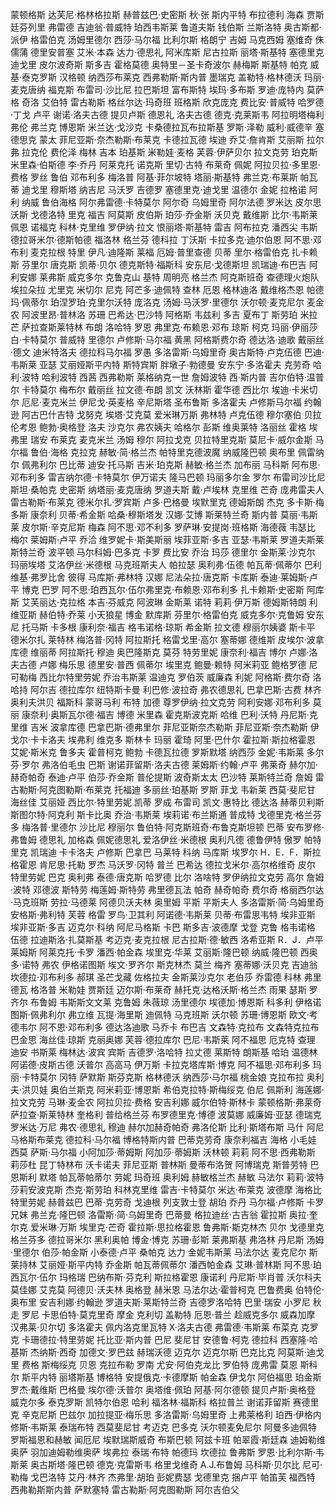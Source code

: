 蒙顿格斯
达芙尼·格林格拉斯
赫普兹巴·史密斯
秋·张
斯内平特
布拉德利
海森
贾斯廷芬列里
弗雷德
吉迪翁·普威特
珀西韦斯莱
鲁道夫斯
钱伯斯
兰斯洛特
奥古斯都·派伊
格雷伯克
汤姆里德尔
西莎·马尔福
比利尔斯
格朗宁
吉姆
马克西姆
塞维奇
侏儒蒲
德里安普塞
艾米·本森
达力·德思礼
阿米库斯
尼古拉斯
丽塔·斯基特
塞德里克迪戈里
皮尔波奇斯
斯多吉
霍格莫德
奥特里－圣卡奇波尔
赫梅斯
斯基特
帕克
威基·泰克罗斯
汉格顿
纳西莎布莱克
西弗勒斯·斯内普
墨瑞克
盖勒特·格林德沃
玛丽·麦克唐纳
福克斯
布雷司·沙比尼
拉巴斯坦
富布斯特
埃玛·多布斯
罗迪·庞特内
莫萨格
奇洛
艾伯特
雷古勒斯
格丝尔达·玛奇班
班格斯
欣克庞克
费比安·普威特
哈罗德·丁戈
卢平
谢诺·洛夫古德
提贝卢斯
德恩礼
洛夫古德
德克·克莱斯韦
阿拉明塔梅利弗伦
弗兰克
博恩斯
米兰达·戈沙克
卡桑德拉瓦布拉斯基
罗斯·泽勒
威利·威德辛
塞德思克
蒙太
菲尼亚斯·奈杰勒斯·布莱克
卡德拉瓦德
埃迪
乔艾·詹肯斯
艾丽斯
拉尔弗
拉克伦
费伦泽
梅林
吉本
珀基斯
米勒娃·麦格
芙蓉·伊萨贝尔
拉文克劳
珀克斯
米里森·伯斯德
李·乔丹
阿莱克托
诺克斯
里切·古特
布莱奇
佩妮
阿拉贝拉·多里恩·费格
罗丝
鲁伯
邓布利多
梅洛普
阿基·菲尔坡特
塔丽·斯基特
弗兰克·布莱斯
帕瓦蒂
迪戈里
穆斯塔
纳吉尼
马沃罗
吉德罗
塞德里克·迪戈里
温德尔
金妮
拉格诺
阿利
纳威
鲁伯海格
阿尔弗雷德·卡特莫尔
阿尔奇
乌姆里奇
阿尔法德
罗米达
皮尔思沃斯
戈德洛特
里克
福吉
阿莫斯
皮伯斯
珀莎·乔金斯
沃贝克
戴维斯
比尔·韦斯莱
佩恩
诺福克
科林·克里维
罗伊纳·拉文
恨丽塔·斯基特
雷吉
阿布拉克
潘西尖
韦斯
德拉哥米尔·德斯帕德
福洛林
格兰芬
德科拉
丁沃斯
卡拉多克·迪尔伯恩
阿不思·邓布利
麦克拉根
特里
伊凡·迪隆斯
莱福
厄姆·普里查德
贝蒂
里尔·格雷伯克
扎卡赖斯
芬里尔
唐克斯
凯蒂·贝尔
德克斯特·福斯科
安东尼·戈德斯坦
凯瑞迪·布巴吉
阿利安娜
莱弗斯
威克多尔
克鲁克山
基特
周明亮
格兰杰
阿克斯班奇
查德理火炮队
埃拉朵拉
尤里克
米切尔
尼克
阿芒多·迪佩特
查林
厄恩
格林迪洛
戴维格杰恩
帕德玛·佩蒂尔
珀涅罗珀·克里尔沃特
庞洛克
汤姆·马沃罗·里德尔
沃尔顿·麦克尼尔
麦金农
阿波里昂·普林洛
苏珊
巴希达·巴沙特
阿格斯
韦兹利
多吉
夏布丁
斯劳珀
米拉芒
萨拉查斯莱特林
布朗
洛哈特
罗恩
弗里克·布赖恩·邓布
琼斯
柯克
玛丽·伊丽莎白·卡特莫尔
普威特
里德尔
卢修斯·马尔福
黄黑
阿格斯费尔奇
德达洛·迪歌
戴丽丝·德文
迪米特洛夫
德拉科马尔福
罗愚
多洛雷斯·乌姆里奇
奥古斯特·卢克伍德
巴迪·韦斯莱
亚瑟
艾丽娅斯平内特
斯特宾斯
胖墩子·勃德曼
安东宁·多洛霍夫
克劳奇
哈利·波特
哈利波特
西茜
西弗勒斯
莱格纳克一世
詹姆波特
西·斯内普
吉尔伯特·温普尔
卡特莫尔
梅布尔
戴丽丝
拉文德·布朗
凯文
沃林斯
霍华德
西比尔
埃迪·卡米切尔
厄尼·麦克米兰
伊尼戈·英麦格
辛尼斯塔
圣布鲁斯
多洛霍夫
卢修斯马尔福
约翰逊
阿古巴什吉特
戈努克
埃塔·艾克莫
爱米琳万斯
弗林特
卢克伍德
穆尔塞伯
贝拉
伦考恩
鲍勃·奥格登
洛夫
沙克尔
弗农姨夫
哈格尔
彭斯
维奥莱特
洛丽丝
霍格
埃弗里
瑞安
布莱克
麦克米兰
汤姆
穆尔
阿拉戈克
贝拉特里克斯
莫尼卡·威尔金斯
马尔福
鲁伯·海格
克拉克
赫敏·简·格兰杰
帕特里克德波魔
纳威隆巴顿
奥布里
佩雷纳尔
佩弗利尔
巴比蒂
迪安·托马斯
吉米·珀克斯
赫敏·格兰杰
加布丽
马科斯
阿布思·邓布利多
雷吉纳尔德·卡特莫尔
伊万诺夫
隆马巴顿
玛丽多尔金
罗尔
布雷司沙比尼
斯坦·桑帕克
史密斯
纳塔丽·麦克唐纳
罗道夫斯
戴·卢埃林
克里维
芒奇
庞弗雷夫人
雷古勒斯·布莱克
德米尔扎·罗宾斯
卢多·巴格曼
埃默里克
德姆斯朗
杰克
多卡斯·梅多斯
康奈利
贝蒂·希金斯
哈桑·穆斯塔发
汉娜·艾博
斯莱特兰奇
斯内普
莫丽·韦斯莱
皮尔斯·辛克尼斯
梅森
阿不思·邓不利多
罗萨琳·安提岗·班格斯
海德薇
韦瑟比
梅尔
莱姆斯·卢平
乔洽
维罗妮卡·斯美斯丽
埃菲亚斯·多吉
亚瑟·韦斯莱
罗道夫斯莱斯特兰奇
波平顿
马尔科姆·巴多克
卡罗
费比安
乔治
玛莎
德里尔
金斯莱·沙克尔
玛丽埃塔
艾洛伊丝·米德根
马克班斯夫人
帕拉瑟
奥利弗·伍德
帕瓦蒂·佩蒂尔
巴利
维基·弗罗比舍
彼得
马库斯·弗林特
汉娜
尼法朵拉·唐克斯
卡库斯
泰迪·莱姆斯·卢平
博克
巴罗
阿不思·珀西瓦尔·伍尔弗里克·布赖恩·邓布利多
扎卡赖斯·史密斯
阿库斯
艾芙丽达·克拉格
本吉·芬威克
阿波琳
金斯莱
诺特
莉莉·伊万斯
德姆斯特朗
利维亚斯
赫伯特·乔莱
小天狼星
博金
默库斯
芬里尔·格雷伯克
威克多尔·克鲁姆
安东尼
托马斯
卡多根
康利奈·福吉
格韦诺格·琼斯
希金斯
拉文德
穆丽尔姨婆
斯卡平
德米尔扎
莱特林
梅洛普·冈特
阿拉斯托
格雷戈里·高尔
塞蒂娜
德维斯
皮埃尔·波拿库德
维丽蒂
阿拉斯托·穆迪
奥巴隆斯克
莫芬
特劳里妮
康奈利·福吉
博尔
卢娜·洛夫古德
卢娜
梅乐思
德里安·普西
佩蒂尔
埃里克
鲍曼·赖特
阿米莉亚
鲍格罗德
尼可勒梅
西比尔特里劳妮
乔治韦斯莱
温迪克
罗伯茨
威廉森
利妮
阿格斯·费尔奇
洛哈持
阿尔吉
德拉库尔
纽特斯卡曼
利巴修·波拉奇
弗农德思礼
巴拿巴斯·古费
林齐
奥利夫洪贝
福斯科
蒙哥马利
布特
加德
尊罗伊纳·拉文克劳
阿利安娜·邓布利多
莫丽
康奈利·奥斯瓦尔德·福吉
博德
米里森
霍克斯波克斯
哈维
巴利·沃特
丹尼斯·克里维
吉米
波拿库德
巴拿巴斯·德弗里尔
菲尼亚斯奈杰勒斯
菲尼亚斯·奈杰勒斯
伊戈尔·卡卡洛夫
埃弗利
维克多
斯林卡
玛丽
霍琦
阿里·巴什尔
霍拉斯·斯拉格霍恩
艾妮·斯米克
鲁多夫
霍普柯克
鲍勃
卡德瓦拉德
罗斯默塔
纳西莎
金妮·韦斯莱
多尔芬·罗尔
弗洛伯毛虫
巴斯
谢诺菲留斯·洛夫古德
莱姆斯·约翰·卢平
弗莱奇
赫尔加·赫奇帕奇
泰迪·卢平
伯莎·乔金斯
普伦提斯
波奇斯太太
巴沙特
莱斯特兰奇
詹姆
雷古勒斯·阿克图勒斯·布莱克
托福迪
多丽丝·珀基斯
罗斯
菲戈
韦新莱
西莫·斐尼甘
海丝佳
艾丽娅
西比尔·特里劳妮
凯蒂
罗成
布雷司
凯文·惠特比
德达洛
赫蒂贝利斯
斯图尔特·阿克利
斯卡比奥
乔治·韦斯莱
埃莉诺·布兰斯通
普成特
戈德里克·格兰芬多
梅洛普·里德尔
沙比尼
穆丽尔
鲁伯特·阿克斯班奇·布鲁克斯坦顿
巴蒂
安布罗修·弗鲁姆
德思礼
加格森
佩妮德思礼
爱洛伊丝·米德根
奥利凡德
德鲁伊特
傲罗
帕特里克
凯瑞迪
卡卡洛夫
卢修斯
巴拿巴
马莱特
科纳
马库斯
埃罗尔
H．E．F．斯拉格霍恩
肯尼思·托勒
罗杰
马沃罗·冈特
普兰
巴希达
德拉戈米尔·高尔格维奇
皮尔
特里劳妮
巴克
奥利弗
泰德·唐克斯
哈罗德
比尔
洛啥特
罗伊纳拉文克劳
高尔
詹姆·波特
邓德波
斯特劳
梅莲姆·斯特劳
弗里德瓦法
帕奇
赫奇帕奇
费尔奇
格丽西尔达·马克班斯
劳拉·马德莱
阿德贝沃夫林
奥里姆
平斯
平斯夫人
多洛雷斯·简·乌姆里奇
安格斯·弗利特
芙蓉
格雷
罗鸟·卫其利
阿诺德·韦斯莱
贝蒂·布雷思韦特
埃非亚斯
埃非亚斯·多吉
迈克尔·科纳
阿尼马格斯
卡巴
斯多吉·波德摩
戈登
克鲁
格韦诺格
伍德
拉迪斯洛·扎莫斯基
考迈克·麦克拉根
尼古拉斯·德·敏西
洛希亚斯
R．J．卢平
莱姆斯
阿莱克托·卡罗
潘西·帕金森
埃里克·华莱
艾丽斯·隆巴顿
纳威·隆巴顿
西奥多·诺特
弗农
伊格诺图斯
埃文·罗齐尔
斯克林杰
莫兰
梅齐
塞蒂娜·沃贝克
吉迪翁
坎德拉·邓布利多
郝琪
圣芒戈藏
佐格拉夫
金斯莱沙克尔
老伯莎
乔雷德
科林
弗里德瓦
格洛普
米勒娃
贾斯廷
迈尔斯·布莱奇
赫托克·达格沃斯·格兰杰
雨果
瑟斯
罗齐尔
布鲁姆
韦斯斯文文莱
克鲁姆
朱薇琼
汤里德尔
埃德加·博恩斯
科多利
伊格诺图斯·佩弗利尔
弗立维
瓦提·海里斯
迪佩特
马克班斯
沃尔顿
苏珊·博恩斯
欧文·考德韦尔
阿不恩·邓布利多
德达洛迪歌
马乔卡
布巴吉
文森特·克拉布
文森特克拉布
巴金思
海丝佳·琼斯
克丽奥娜
芙蓉·德拉库尔
巴尼·韦斯莱
阿不福思
厄克特
查理
迪安
书斯莱
梅林达·波宾
宾斯
吉德罗·洛哈特
拉丈德
莱斯特
朗斯基
哈珀
温德林
阿诺德·皮斯古德
沃普尔
高高马
伊万斯
卡拉克塔库斯·博克
阿不福思·邓布利多
玛丽·卡特莫尔
冈特
萨默斯
斯芬克斯
格林德沃
纳西莎·马尔福
桃金娘
克拉布拉
奥利夫·洪贝娃
奥伯兰斯克
阿米莉亚·博恩斯
希伯克拉特·斯梅绥克
伯尼
佩斯利
海莲娜·拉文克劳
马琳·麦金农
阿拉贝拉·费格
安吉利娜
威尔伯特·斯林卡
蒙顿格斯·弗莱奇
萨拉查·斯莱特林
奎格利
普给格兰芬
布罗德里克·博德
波莫娜
威廉姆·亚瑟
德瑞克
罗米达·万尼
弗农·德思礼
穆迪
赫尔加赫奇帕奇
弗洛伦斯
比利·斯塔布斯
马什
阿尼马格斯布莱克
德拉科·马尔福
博格特斯内普
巴蒂克劳奇
康奈利福吉
海格
小毛娃
西莫
萨斯·马尔福
小阿加莎·蒂姆斯
阿加莎·蒂姆斯
沃林顿
莉莉
阿不思·西弗勒斯
莉莎杜
昆丁特林布
沃卡诺夫
菲尼亚斯
普林斯
曼蒂布洛贺
阿博瑞克
斯普劳特
巴恩斯利
默塔
帕瓦蒂帕蒂尔
劳妮
玛奇班
奥利姆
赫敏格兰杰
赫敏
马法尔
莉莉·波特
莎莉安波克斯
杰克·斯劳珀
科林克里维
雷吉·卡特莫尔
米达·布莱克
波德摩
海格比特里劳妮
赫普兹巴
巴蒂·克劳奇
戈迪根
列支敦士登
胡珀
乔丹
马尔福·卢修斯
卡罗兄妹
弗兰克·隆巴顿
洛雷斯·简·乌姆里奇
巴蒂曼
格拉迪丝·古吉翁
霍拉斯
奥拉·奎尔克
爱米琳·万斯
埃里克·芒奇
霍拉斯·思拉格霍恩
鲁弗斯·斯克林杰
贝尔
戈德里克格兰芬多
德拉哥米尔
黑利奥帕
博金·博克
苏珊·彭斯
莱弗斯基
弗洛林
丹尼斯
汤姆·里德尔
伯莎·帕金斯
小泰德·卢平
桑帕克
达力
金妮韦斯莱
马法尔达
麦克尼尔
斯莱持林
艾丽娅·斯平内特
乔金斯
帕瓦蒂佩蒂尔
潘西帕金森
艾琳·普林斯
阿不思·珀西瓦尔·伍尔
玛格瑞
巴纳布斯·芬克利
斯拉格霍恩
康诺利
丹尼斯·毕肖普
沃尔科夫
莫佳娜
艾克莫
阿德贝·沃夫林
奥格登
赫米恩
马法尔达·霍普柯克
巴鲁费奥
伯特伦·奥布里
安吉利娜·约翰逊
罗道夫斯·莱斯特兰奇
吉德罗洛哈特
巴里·瑞安
小罗尼
秋走
罗尼
卡思伯特·莫克里奇
摩金
克利切
盖勒特
厄恩·普兰
趁威克多尔
威森加摩
汉弗莱·贝尔切
多洛霍夫
佩内洛克里瓦特
X·洛夫古德
弗雷德·韦斯莱
布菜克
克罗克
卡珊德拉·特里劳妮
托比亚·斯内普
巴尼
斐尼甘
安德鲁·柯克
德拉科
西塞隆·哈基斯
杰纳斯·西奇
加德文·罗巴兹
赫瑞沃德
迈克尔
迈克尔斯
巴克比克
阿莫斯·迪戈里
费格
斯梅绥克
贝恩
克拉布勒
罗南
尤安·阿伯克龙比
罗伯特
庞弗雷
莫恩
斯科尔
斯平内特
丽塔斯基
博格特
安提俄克·卡德摩斯
帕金森
伊戈尔
阿伯福思
珀金斯
罗杰·戴维斯
巴格曼
埃尔德·沃普尔
奥塔维·佩珀
阿基·阿尔德顿
提贝卢斯·奥格登
威克尔多
泰克罗斯
凯特尔伯恩
哈利
福洛林·福斯科
格拉普兰
谢诺菲留斯
赛德里克
辛克尼斯
巴兹尔
加拉提亚·梅乐思
多洛雷斯·乌姆里奇
上弗莱格利
珀西·伊格内修斯·韦斯莱
泰瑞布特
西莫斐尼甘
考迈克
巴多克
沃尔顿麦免尼尔
阿曼多迪佩特
罗斯福恩和赫敏
闻厄尼
埃默瑞斯威奇
布斯巴顿
阿兹卡班
帕翠霞·斯廷森
迪姆勒维奥萨
羽加迪姆勒维奥萨
埃弗拉
泰瑞·布特
帕德玛
坎德拉
鲁弗斯
罗恩·比利尔斯·韦斯莱
奥古斯塔·隆巴顿
德克·克雷斯韦
格里戈维奇
A.J.布鲁姆
马科斯·贝尔比
尼可·勒梅
戈巴洛特
艾丹·林齐
杰弗里·胡珀
彭妮费瑟
戈德里克
捆卢平
帕笛芙
福西特
西弗勒斯斯内普
萨默塞特
雷古勒斯·阿克图勒斯
阿尔吉伯父
